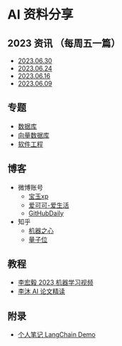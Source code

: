 # AI 资料分享 

## 2023 资讯 （每周五一篇）

+ [2023.06.30](src/2023/49%2006.30.md)
+ [2023.06.24](src/2023/50%2006.24.md)
+ [2023.06.16](src/2023/51%2006.16.md)
+ [2023.06.09](src/2023/52%2006.09.md)

## 专题

+ [数据库](src/topic/database.md)
+ [向量数据库](src/topic/vector_database.md)
+ [软件工程](src/topic/soft_engine.md)

## 博客

+ 微博账号
    - [宝玉xp](https://weibo.com/u/1727858283)
    - [爱可可-爱生活](https://weibo.com/1402400261)
    - [GitHubDaily](https://weibo.com/u/5722964389)
+ 知乎
    - [机器之心](https://www.zhihu.com/org/ji-qi-zhi-xin-65)
    - [量子位](https://www.zhihu.com/org/liang-zi-wei-48)

## 教程

+ [李宏毅 2023 机器学习视频](https://www.bilibili.com/video/BV1TD4y137mP/)
+ [李沐 AI 论文精读](https://space.bilibili.com/1567748478/channel/collectiondetail?sid=32744)

## 附录

+ [个人笔记 LangChain Demo](https://github.com/moyy/langchain_demo)